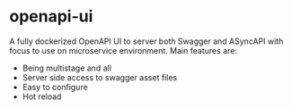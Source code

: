 # openapi-ui

A fully dockerized OpenAPI UI to server both Swagger and ASyncAPI with focus to use on microservice environment. Main features are:

* Being multistage and all 
* Server side access to swagger asset files
* Easy to configure
* Hot reload

